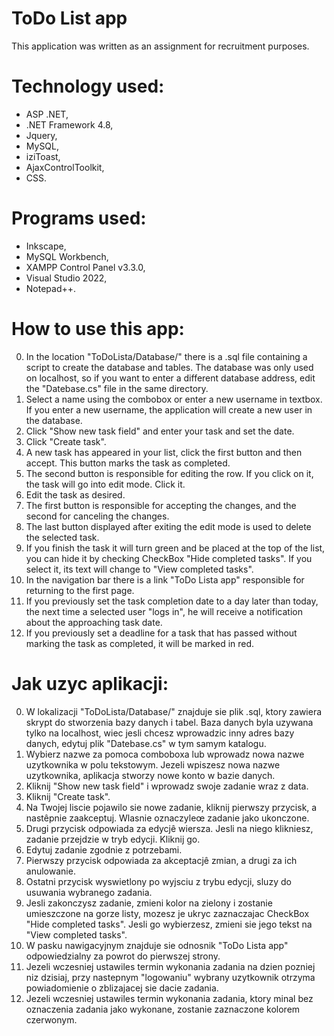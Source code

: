 # ToDo List app
This application was written as an assignment for recruitment purposes.
# Technology used:
-  ASP .NET,
- .NET Framework 4.8,
-  Jquery,
-  MySQL,
-  iziToast,
-  AjaxControlToolkit,
-  CSS.
# Programs used:
- Inkscape,
- MySQL Workbench,
- XAMPP Control Panel v3.3.0,
- Visual Studio 2022,
- Notepad++.

# How to use this app:
0. In the location "ToDoLista/Database/" there is a .sql file containing a script to create the database and tables. The database was only used on localhost, so if you want to enter a different database address, edit the "Datebase.cs" file in the same directory.
1. Select a name using the combobox or enter a new username in textbox. If you enter a new username, the application will create a new user in the database.
2. Click "Show new task field" and enter your task and set the date.
3. Click "Create task".
4. A new task has appeared in your list, click the first button and then accept. This button marks the task as completed.
5. The second button is responsible for editing the row. If you click on it, the task will go into edit mode. Click it.
6. Edit the task as desired.
7. The first button is responsible for accepting the changes, and the second for canceling the changes.
8. The last button displayed after exiting the edit mode is used to delete the selected task.
9. If you finish the task it will turn green and be placed at the top of the list, you can hide it by checking CheckBox "Hide completed tasks". If you select it, its text will change to "View completed tasks".
10. In the navigation bar there is a link "ToDo Lista app" responsible for returning to the first page.
11. If you previously set the task completion date to a day later than today, the next time a selected user "logs in", he will receive a notification about the approaching task date.
12. If you previously set a deadline for a task that has passed without marking the task as completed, it will be marked in red.

# Jak uzyc aplikacji:
0. W lokalizacji "ToDoLista/Database/" znajduje sie plik .sql, ktory zawiera skrypt do stworzenia bazy danych i tabel. Baza danych byla uzywana tylko na localhost, wiec jesli chcesz wprowadzic inny adres bazy danych, edytuj plik "Datebase.cs" w tym samym katalogu.
1. Wybierz nazwe za pomoca comboboxa lub wprowadz nowa nazwe uzytkownika w polu tekstowym. Jezeli wpiszesz nowa nazwe uzytkownika, aplikacja stworzy nowe konto w bazie danych.
2. Kliknij "Show new task field" i wprowadz swoje zadanie wraz z data.
3. Kliknij "Create task".
4. Na Twojej liscie pojawilo sie nowe zadanie, kliknij pierwszy przycisk, a nastêpnie zaakceptuj. Wlasnie oznaczyleœ zadanie jako ukonczone.
5. Drugi przycisk odpowiada za edycjê wiersza. Jesli na niego klikniesz, zadanie przejdzie w tryb edycji. Kliknij go.
6. Edytuj zadanie zgodnie z potrzebami.
7. Pierwszy przycisk odpowiada za akceptacjê zmian, a drugi za ich anulowanie.
8. Ostatni przycisk wyswietlony po wyjsciu z trybu edycji, sluzy do usuwania wybranego zadania.
9. Jesli zakonczysz zadanie, zmieni kolor na zielony i zostanie umieszczone na gorze listy, mozesz je ukryc zaznaczajac CheckBox "Hide completed tasks". Jesli go wybierzesz, zmieni sie jego tekst na "View completed tasks".
10. W pasku nawigacyjnym znajduje sie odnosnik "ToDo Lista app" odpowiedzialny za powrot do pierwszej strony.
11. Jezeli wczesniej ustawiles termin wykonania zadania na dzien pozniej niz dzisiaj, przy nastepnym "logowaniu" wybrany uzytkownik otrzyma powiadomienie o zblizajacej sie dacie zadania.
12. Jezeli wczesniej ustawiles termin wykonania zadania, ktory minal bez oznaczenia zadania jako wykonane, zostanie zaznaczone kolorem czerwonym.

